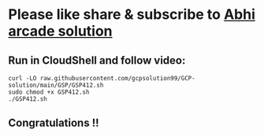# Please like share & subscribe to [Abhi arcade solution](http://www.youtube.com/@Abhi_Arcade_Solution)

## Run in CloudShell and follow video:

```
curl -LO raw.githubusercontent.com/gcpsolution99/GCP-solution/main/GSP/GSP412.sh
sudo chmod +x GSP412.sh
./GSP412.sh
```

## Congratulations !!
